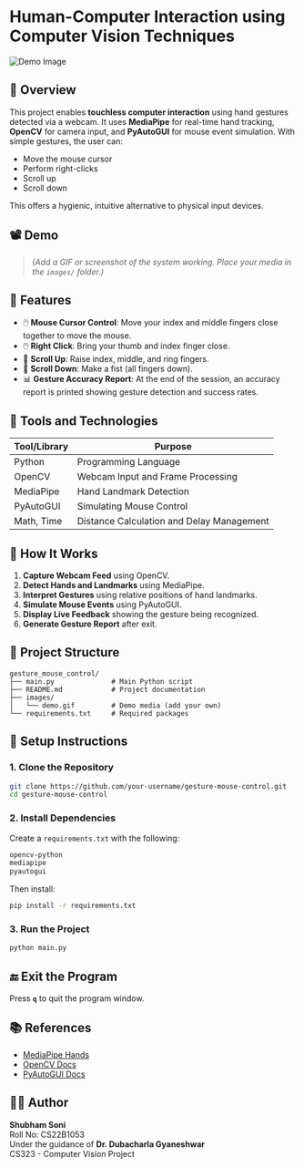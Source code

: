 # Human-Computer Interaction using Computer Vision Techniques

![Demo Image](images/right_click.gif)

## 📌 Overview

This project enables **touchless computer interaction** using hand gestures detected via a webcam. It uses **MediaPipe** for real-time hand tracking, **OpenCV** for camera input, and **PyAutoGUI** for mouse event simulation. With simple gestures, the user can:

- Move the mouse cursor
- Perform right-clicks
- Scroll up
- Scroll down

This offers a hygienic, intuitive alternative to physical input devices.

## 📽 Demo

> *(Add a GIF or screenshot of the system working. Place your media in the `images/` folder.)*

## 🧠 Features

- 🖱️ **Mouse Cursor Control**: Move your index and middle fingers close together to move the mouse.
- 🖱️ **Right Click**: Bring your thumb and index finger close.
- 🔼 **Scroll Up**: Raise index, middle, and ring fingers.
- 🔽 **Scroll Down**: Make a fist (all fingers down).
- 📊 **Gesture Accuracy Report**: At the end of the session, an accuracy report is printed showing gesture detection and success rates.

## 🧰 Tools and Technologies

| Tool/Library | Purpose |
|--------------|---------|
| Python       | Programming Language |
| OpenCV       | Webcam Input and Frame Processing |
| MediaPipe    | Hand Landmark Detection |
| PyAutoGUI    | Simulating Mouse Control |
| Math, Time   | Distance Calculation and Delay Management |

## 🚀 How It Works

1. **Capture Webcam Feed** using OpenCV.
2. **Detect Hands and Landmarks** using MediaPipe.
3. **Interpret Gestures** using relative positions of hand landmarks.
4. **Simulate Mouse Events** using PyAutoGUI.
5. **Display Live Feedback** showing the gesture being recognized.
6. **Generate Gesture Report** after exit.

## 📂 Project Structure

```
gesture_mouse_control/
├── main.py              # Main Python script
├── README.md            # Project documentation
├── images/
│   └── demo.gif         # Demo media (add your own)
└── requirements.txt     # Required packages
```

## 🔧 Setup Instructions

### 1. Clone the Repository
```bash
git clone https://github.com/your-username/gesture-mouse-control.git
cd gesture-mouse-control
```

### 2. Install Dependencies
Create a `requirements.txt` with the following:
```txt
opencv-python
mediapipe
pyautogui
```
Then install:
```bash
pip install -r requirements.txt
```

### 3. Run the Project
```bash
python main.py
```

## 🔚 Exit the Program
Press **`q`** to quit the program window.

## 📚 References

- [MediaPipe Hands](https://mediapipe.readthedocs.io/en/latest/solutions/hands.html)
- [OpenCV Docs](https://docs.opencv.org/4.x/index.html)
- [PyAutoGUI Docs](https://pyautogui.readthedocs.io/en/latest/)

## 👨‍💻 Author

**Shubham Soni**  
Roll No: CS22B1053  
Under the guidance of **Dr. Dubacharla Gyaneshwar**  
CS323 - Computer Vision Project
